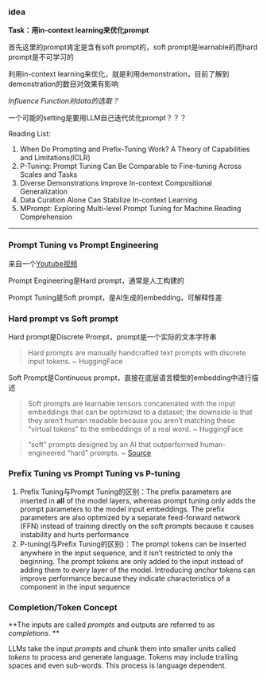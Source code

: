 ### idea

**Task：用in-context learning来优化prompt**

首先这里的prompt肯定是含有soft prompt的，soft prompt是learnable的而hard prompt是不可学习的

利用in-context learning来优化，就是利用demonstration，目前了解到demonstration的数目对效果有影响

*Influence Function对data的选取？*

一个可能的setting是要用LLM自己迭代优化prompt？？？

Reading List:

1. When Do Prompting and Prefix-Tuning Work? A Theory of Capabilities and Limitations(ICLR)
2. P-Tuning: Prompt Tuning Can Be Comparable to Fine-tuning Across Scales and Tasks
3. Diverse Demonstrations Improve In-context Compositional Generalization
4. Data Curation Alone Can Stabilize In-context Learning
5. MPrompt: Exploring Multi-level Prompt Tuning for Machine Reading Comprehension

---

### Prompt Tuning vs Prompt Engineering

来自一个[Youtube视频](https://www.youtube.com/watch?v=yu27PWzJI_Y)

Prompt Engineering是Hard prompt，通常是人工构建的

Prompt Tuning是Soft prompt，是AI生成的embedding，可解释性差

### Hard prompt vs Soft prompt

Hard prompt是Discrete Prompt，prompt是一个实际的文本字符串

> Hard prompts are manually handcrafted text prompts with discrete input tokens. ~ HuggingFace

Soft Prompt是Continuous prompt，直接在底层语言模型的embedding中进行描述

> Soft prompts are learnable tensors concatenated with the input embeddings that can be optimized to a dataset; the downside is that they aren’t human readable because you aren’t matching these “virtual tokens” to the embeddings of a real word. ~ HuggingFace

> “soft” prompts designed by an AI that outperformed human-engineered “hard” prompts. ~ [Source](https://arxiv.org/abs/2104.08691)

### Prefix Tuning vs Prompt Tuning vs P-tuning

1. Prefix Tuning与Prompt Tuning的区别：The prefix parameters are inserted in **all** of the model layers, whereas prompt tuning only adds the prompt parameters to the model input embeddings. The prefix parameters are also optimized by a separate feed-forward network (FFN) instead of training directly on the soft prompts because it causes instability and hurts performance
2. P-tuning(与Prefix Tuning的区别)：The prompt tokens can be inserted anywhere in the input sequence, and it isn’t restricted to only the beginning. The prompt tokens are only added to the input instead of adding them to every layer of the model. Introducing *anchor* tokens can improve performance because they indicate characteristics of a component in the input sequence

### Completion/Token Concept

**The inputs are called *prompts* and outputs are referred to as *completions*. **

LLMs take the input *prompts* and chunk them into smaller units called *tokens* to process and generate language. Tokens may include trailing spaces and even sub-words. This process is language dependent.